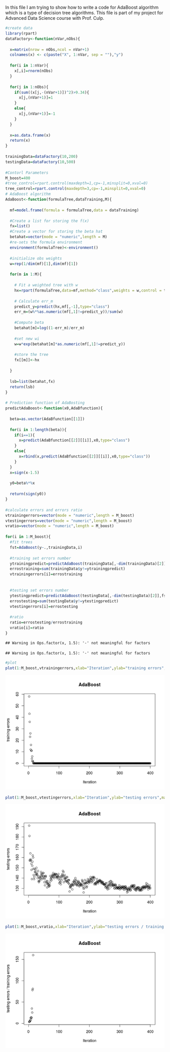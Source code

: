 
In this file I am trying to show how to write a code for AdaBoost algorithm which is a type of decision tree algorithms. This file is part of my project for Advanced Data Science course with Prof. Culp.

``` r
#create data
library(rpart)
dataFactory<-function(nVar,nObs){
  
  x=matrix(nrow = nObs,ncol = nVar+1)
  colnames(x) <- c(paste("X", 1:nVar, sep = ""),"y")
  
  for(i in 1:nVar){
    x[,i]=rnorm(nObs)
  }
  
  for(j in 1:nObs){
    if(sum((x[j,-(nVar+1)])^2)>9.34){
      x[j,(nVar+1)]=1
    }
    else{
      x[j,(nVar+1)]=-1
    }
  }
  
  x=as.data.frame(x)
  return(x)
}

trainingData=dataFactory(10,200)
testingData=dataFactory(10,500)

#Contorl Parameters
M_boost=400
#tree_control=rpart.control(maxdepth=1,cp=-1,minsplit=0,xval=0)
tree_control=rpart.control(maxdepth=3,cp=-1,minsplit=0,xval=0)
# AdaBoost algorithm
AdaBoost<-function(formulaTree,dataTraining,M){
  
  mf=model.frame(formula = formulaTree,data = dataTraining)
  
  #Create a list for storing the f(x)
  fx=list()
  #Create a vector for storing the beta hat
  betahat=vector(mode = "numeric",length = M)
  #re-sets the formula environment
  environment(formulaTree)<-environment()
  
  #initialize obs weights
  w=rep(1/dim(mf)[1],dim(mf)[1])
    
  for(m in 1:M){
    
    # Fit a weighted tree with w
    hx=rpart(formulaTree,data=mf,method="class",weights = w,control = tree_control)
    
    # Calculate err_m
    predict_y=predict(hx,mf[,-1],type="class")
    err_m=(w%*%as.numeric(mf[,1]!=predict_y))/sum(w)
    
    #Compute beta
    betahat[m]=log((1-err_m)/err_m)
    
    #set new wi
    w=w*exp(betahat[m]*as.numeric(mf[,1]!=predict_y))
  
    #store the tree
    fx[[m]]<-hx
    
  }
  
  lsb=list(betahat,fx)
  return(lsb)
}

# Prediction function of AdaBosting
predictAdaBoost<-function(x0,AdaBfunction){
  
  beta=as.vector(AdaBfunction[[1]])
  
  for(i in 1:length(beta)){
    if(i==1){
      x=predict(AdaBfunction[[2]][[i]],x0,type="class")
    }
    else{
      x=rbind(x,predict(AdaBfunction[[2]][[i]],x0,type="class"))
    }
  }
  x=sign(x-1.5)
  
  y0=beta%*%x

  return(sign(y0))
}

#calculate errors and errors ratio
vtrainingerrors=vector(mode = "numeric",length = M_boost)
vtestingerrors=vector(mode = "numeric",length = M_boost)
vratio=vector(mode = "numeric",length = M_boost)

for(i in 1:M_boost){
  #fit trees
  fst=AdaBoost(y~.,trainingData,i)
  
  #training set errors number
  ytrainingpredict=predictAdaBoost(trainingData[,-dim(trainingData)[2]],fst)
  errostraining=sum(trainingData$y!=ytrainingpredict)
  vtrainingerrors[i]=errostraining
  
  
  #testing set errors number
  ytestingpredict=predictAdaBoost(testingData[,-dim(testingData)[2]],fst)
  errostesting=sum(testingData$y!=ytestingpredict)
  vtestingerrors[i]=errostesting
  
  #ratio
  ratio=errostesting/errostraining
  vratio[i]=ratio
}
```

    ## Warning in Ops.factor(x, 1.5): '-' not meaningful for factors

    ## Warning in Ops.factor(x, 1.5): '-' not meaningful for factors

``` r
#plot
plot(1:M_boost,vtrainingerrors,xlab="Iteration",ylab="training errors",main="AdaBoost")
```

![](AdaBoost_files/figure-markdown_github-ascii_identifiers/unnamed-chunk-1-1.png)

``` r
plot(1:M_boost,vtestingerrors,xlab="Iteration",ylab="testing errors",main="AdaBoost")
```

![](AdaBoost_files/figure-markdown_github-ascii_identifiers/unnamed-chunk-1-2.png)

``` r
plot(1:M_boost,vratio,xlab="Iteration",ylab="testing errors / training errors",main="AdaBoost")
```

![](AdaBoost_files/figure-markdown_github-ascii_identifiers/unnamed-chunk-1-3.png)
